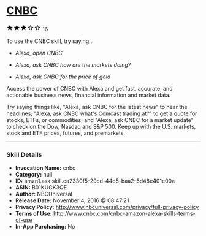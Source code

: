 # [CNBC](http://alexa.amazon.com/#skills/amzn1.ask.skill.ca2330f5-29cd-44d5-baa2-5d48e401e00a)
![3 stars](../../images/ic_star_black_18dp_1x.png)![3 stars](../../images/ic_star_black_18dp_1x.png)![3 stars](../../images/ic_star_black_18dp_1x.png)![3 stars](../../images/ic_star_border_black_18dp_1x.png)![3 stars](../../images/ic_star_border_black_18dp_1x.png) 16

To use the CNBC skill, try saying...

* *Alexa, open CNBC*

* *Alexa, ask CNBC how are the markets doing?*

* *Alexa, ask CNBC for the price of gold*

Access the power of CNBC with Alexa and get fast, accurate, and actionable business news, financial information and market data. 

Try saying things like, "Alexa, ask CNBC for the latest news" to hear the headlines; "Alexa, ask CNBC what's Comcast trading at?" to get a quote for stocks, ETFs, or commodities; and "Alexa, ask CNBC for a market update" to check on the Dow, Nasdaq and S&P 500. Keep up with the U.S. markets, stock and ETF prices, futures, and premarkets.

***

### Skill Details

* **Invocation Name:** cnbc
* **Category:** null
* **ID:** amzn1.ask.skill.ca2330f5-29cd-44d5-baa2-5d48e401e00a
* **ASIN:** B01KUGK3QE
* **Author:** NBCUniversal
* **Release Date:** November 4, 2016 @ 08:47:21
* **Privacy Policy:** http://www.nbcuniversal.com/privacy/full-privacy-policy
* **Terms of Use:** http://www.cnbc.com/cnbc-amazon-alexa-skills-terms-of-use
* **In-App Purchasing:** No
